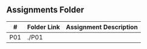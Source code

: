##  Assignments Folder

|   #   | Folder Link | Assignment Description |
| :---: | ----------- | ---------------------- |
|  P01  |  ./P01      |                        |
